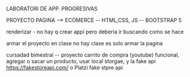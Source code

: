 LABORATORI DE APP. PROGRESIVAS

PROYECTO PAGINA --> ECOMERCE -- HTML,CSS, JS -- BOOTSTRAP 5

renderizar - no hay q crear appi pero deberia ir buscando como se hace 

armar el proyecto en clase no hay clase es solo armar la pagina

cursadad bimestral -- proyecto carrito de compra (youtube) funcional, agregar o sacar un producto, usar local storgae, y la fake api https://fakestoreapi.com/ o Platzi fake stpre api